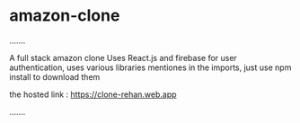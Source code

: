 # amazon-clone
.......


A full stack amazon clone
Uses React.js and firebase for user authentication, uses various libraries mentiones in the imports, just use npm install to download them 


the hosted link :
https://clone-rehan.web.app

.......
